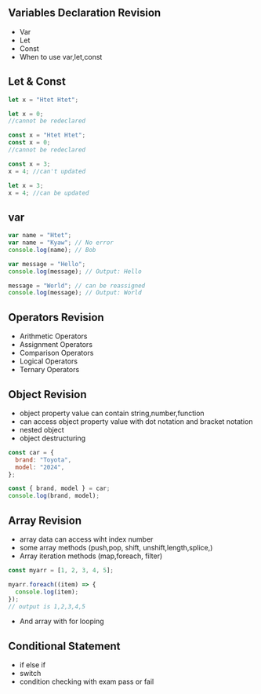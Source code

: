 ## Variables Declaration Revision

- Var
- Let
- Const
- When to use var,let,const

## Let & Const

```javascript
let x = "Htet Htet";

let x = 0;
//cannot be redeclared

const x = "Htet Htet";
const x = 0;
//cannot be redeclared

const x = 3;
x = 4; //can't updated

let x = 3;
x = 4; //can be updated
```

## var

```javascript
var name = "Htet";
var name = "Kyaw"; // No error
console.log(name); // Bob

var message = "Hello";
console.log(message); // Output: Hello

message = "World"; // can be reassigned
console.log(message); // Output: World
```

## Operators Revision

- Arithmetic Operators
- Assignment Operators
- Comparison Operators
- Logical Operators
- Ternary Operators

## Object Revision

- object property value can contain string,number,function
- can access object property value with dot notation and bracket notation
- nested object
- object destructuring

```javascript
const car = {
  brand: "Toyota",
  model: "2024",
};

const { brand, model } = car;
console.log(brand, model);
```

## Array Revision

- array data can access wiht index number
- some array methods (push,pop, shift, unshift,length,splice,)
- Array iteration methods (map,foreach, filter)

```javascript
const myarr = [1, 2, 3, 4, 5];

myarr.foreach((item) => {
  console.log(item);
});
// output is 1,2,3,4,5
```
- And array with for looping

## Conditional Statement
- if else if 
- switch
- condition checking with exam pass or fail 
